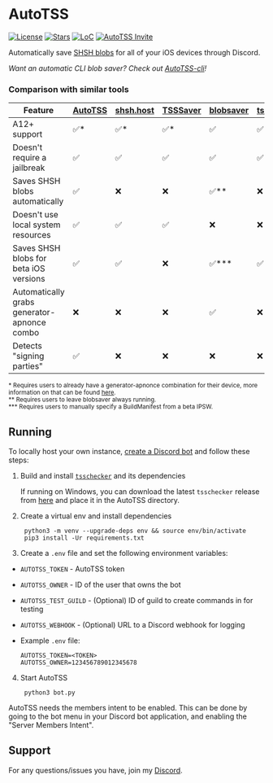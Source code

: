 # AutoTSS

[![License](https://img.shields.io/github/license/m1stadev/AutoTSS)](https://github.com/m1stadev/AutoTSS/blob/master/LICENSE)
[![Stars](https://img.shields.io/github/stars/m1stadev/AutoTSS)](https://github.com/m1stadev/AutoTSS/stargazers)
[![LoC](https://img.shields.io/tokei/lines/github/m1stadev/AutoTSS)](https://github.com/m1stadev/AutoTSS)
[![AutoTSS Invite](https://img.shields.io/badge/Discord-Invite%20AutoTSS-%237289DA)](https://m1sta.xyz/autotss)

Automatically save [SHSH blobs](https://www.theiphonewiki.com/wiki/SHSH) for all of your iOS devices through Discord.

*Want an automatic CLI blob saver? Check out [AutoTSS-cli](https://github.com/m1stadev/autotss-cli)!*

### Comparison with similar tools

| Feature | [AutoTSS](https://github.com/m1stadev/AutoTSS) | [shsh.host](https://shsh.host) | [TSSSaver](https://tsssaver.1conan.com/v2/) | [blobsaver](https://github.com/airsquared/blobsaver) | [tsschecker](https://github.com/1Conan/tsschecker) | [shshd](https://github.com/Diatrus/shshdaemon) |
|-|-|-|-|-|-|-|
| A12+ support | ✅* | ✅* | ✅* | ✅ | ✅ | ✅ |
| Doesn't require a jailbreak | ✅ | ✅ | ✅ | ✅ | ✅ | ❌ |
| Saves SHSH blobs automatically | ✅ | ❌ | ❌ | ✅** | ❌ | ✅ |
| Doesn't use local system resources | ✅ | ✅ | ✅ | ❌ | ❌ | ❌ |
| Saves SHSH blobs for beta iOS versions | ✅ | ✅ | ❌ | ✅*** | ✅*** | ❌ |
| Automatically grabs generator-apnonce combo | ❌ | ❌ | ❌ | ✅ | ❌ | ✅ |
| Detects "signing parties" | ✅ | ❌ | ❌ | ❌ | ❌ | ❌ |

<sup>* Requires users to already have a generator-apnonce combination for their device, more information on that can be found [here](https://www.reddit.com/r/jailbreak/comments/m3744k/tutorial_shsh_generatorbootnonce_apnonce_nonce/).</sup><br>
<sup>** Requires users to leave blobsaver always running.</sup><br>
<sup>*** Requires users to manually specify a BuildManifest from a beta IPSW.</sup>

## Running
To locally host your own instance, [create a Discord bot](https://discord.com/developers) and follow these steps:

1. Build and install [`tsschecker`](https://github.com/1Conan/tsschecker) and its dependencies

    If running on Windows, you can download the latest `tsschecker` release from [here](https://github.com/1Conan/tsschecker/releases) and place it in the AutoTSS directory.

2. Create a virtual env and install dependencies

        python3 -m venv --upgrade-deps env && source env/bin/activate
        pip3 install -Ur requirements.txt

3.  Create a `.env` file and set the following environment variables:
  - `AUTOTSS_TOKEN` - AutoTSS token
  - `AUTOTSS_OWNER` - ID of the user that owns the bot
  - `AUTOTSS_TEST_GUILD` - (Optional) ID of guild to create commands in for testing
  - `AUTOTSS_WEBHOOK` - (Optional) URL to a Discord webhook for logging
  - Example `.env` file:

        AUTOTSS_TOKEN=<TOKEN>
        AUTOTSS_OWNER=123456789012345678


4. Start AutoTSS

        python3 bot.py

AutoTSS needs the members intent to be enabled. This can be done by going to the bot menu in your Discord bot application, and enabling the "Server Members Intent".

## Support

For any questions/issues you have, join my [Discord](https://m1sta.xyz/discord).
